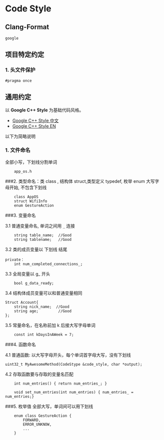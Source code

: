 # Code Style


##  Clang-Format 

```
google
```

## 项目特定约定
### 1. 头文件保护

```
#pragma once
```

## 通用约定
以 **Google C++ Style** 为基础代码风格。
* [Google C++ Style 中文](
https://zh-google-styleguide.readthedocs.io/en/latest/google-cpp-styleguide/contents/)
* [Google C++ Style EN](
https://google.github.io/styleguide/cppguide.html#C++_Version)


以下为简略说明

### 1. 文件命名
全部小写，下划线分割单词

```
	app_os.h
```


###2. 类型命名：类 class , 结构体 struct,类型定义 typedef, 枚举 enum
大写字母开始, 不包含下划线

```	
    class AppOS
    struct WifiInfo
    enum GestureAction
```

###3. 变量命名

3.1 普通变量命名, 单词之间用 `_` 连接  

```
    string table_name;  //Good
    string tablename;   //Good
```


3.2 类的成员变量以 下划线 结尾

```
private：
    int num_completed_connections_;
```

3.3 全局变量以 g_ 开头

```
    bool g_data_ready;
```


3.4 结构体成员变量可以和普通变量相同

```
Struct Account{
    string nick_name;  //Good
    string age;      	//Good
};
```


3.5 常量命名，在名称前加 k 后接大写字母单词

```
    const int kDaysInAWeek = 7;
```


###4. 函数命名

4.1 普通函数: 以大写字母开头，每个单词首字母大写，没有下划线

```
uint32_t MyAwesomeMethod(CodeStype &code_style, char *output);
```

4.2 存取函数要与存取的变量名匹配

```
    int num_entries() { return num_entries_; }
	
    void set_num_entries(int num_entries) { num_entries_ = num_entries;}
```

###5. 枚举值
全部大写，单词间可以用下划线

```
	enum class GestureAction {
		FORWARD,
		ERROR_UNKNOW,
		...
	}
```



